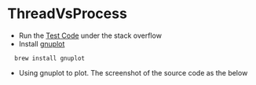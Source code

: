 # ThreadVsProcess
- Run the [Test Code] under the stack overflow
- Install [gnuplot] 
```
  brew install gnuplot
```
- Using gnuplot to plot. The screenshot of the source code as the below




[Test Code]: https://stackoverflow.com/questions/3044580/multiprocessing-vs-threading-python
[gnuplot]: http://www.gnuplot.info/download.html
